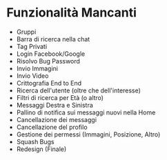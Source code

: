 # Funzionalità Mancanti

- Gruppi
- Barra di ricerca nella chat
- Tag Privati
- Login Facebook/Google
- Risolvo Bug Password
- Invio Immagini
- Invio Video
- Crittografia End to End
- Ricerca dell'utente (oltre che dell'interesse)
- Filtri di ricerca per Età (o altro)
- Messaggi Destra e Sinistra
- Pallino di notifica sui messaggi nuovi nella Home
- Cancellazione dei messaggi
- Cancellazione del profilo
- Gestione dei permessi (Immagini, Posizione, Altro)
- Squash Bugs
- Redesign (Finale)
